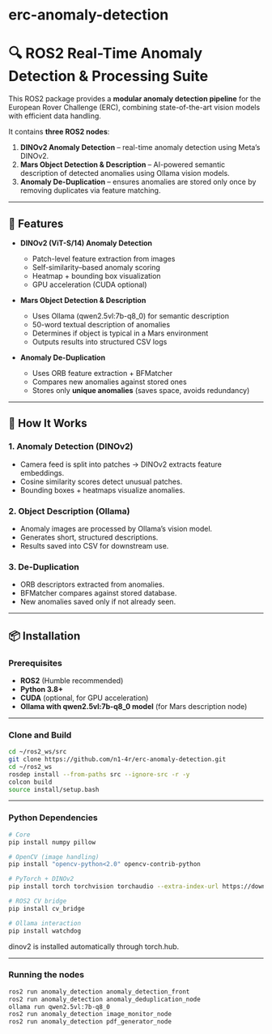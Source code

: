 # erc-anomaly-detection
# 🔍 ROS2 Real-Time Anomaly Detection & Processing Suite

This ROS2 package provides a **modular anomaly detection pipeline** for the European Rover Challenge (ERC), combining state-of-the-art vision models with efficient data handling.  

It contains **three ROS2 nodes**:  
1. **DINOv2 Anomaly Detection** – real-time anomaly detection using Meta’s DINOv2.  
2. **Mars Object Detection & Description** – AI-powered semantic description of detected anomalies using Ollama vision models.  
3. **Anomaly De-Duplication** – ensures anomalies are stored only once by removing duplicates via feature matching.  

---

## 🚀 Features

- **DINOv2 (ViT-S/14) Anomaly Detection**
  - Patch-level feature extraction from images  
  - Self-similarity–based anomaly scoring  
  - Heatmap + bounding box visualization  
  - GPU acceleration (CUDA optional)  

- **Mars Object Detection & Description**
  - Uses Ollama (qwen2.5vl:7b-q8_0) for semantic description  
  - 50-word textual description of anomalies  
  - Determines if object is typical in a Mars environment  
  - Outputs results into structured CSV logs  

- **Anomaly De-Duplication**
  - Uses ORB feature extraction + BFMatcher  
  - Compares new anomalies against stored ones  
  - Stores only **unique anomalies** (saves space, avoids redundancy)  

---

## 🧠 How It Works

### 1. Anomaly Detection (DINOv2)
- Camera feed is split into patches → DINOv2 extracts feature embeddings.  
- Cosine similarity scores detect unusual patches.  
- Bounding boxes + heatmaps visualize anomalies.  

### 2. Object Description (Ollama)
- Anomaly images are processed by Ollama’s vision model.  
- Generates short, structured descriptions.  
- Results saved into CSV for downstream use.  

### 3. De-Duplication
- ORB descriptors extracted from anomalies.  
- BFMatcher compares against stored database.  
- New anomalies saved only if not already seen.  

---

## 📦 Installation

### Prerequisites
- **ROS2** (Humble recommended)  
- **Python 3.8+**  
- **CUDA** (optional, for GPU acceleration)  
- **Ollama with qwen2.5vl:7b-q8_0 model** (for Mars description node)  

---

### Clone and Build
```bash
cd ~/ros2_ws/src
git clone https://github.com/n1-4r/erc-anomaly-detection.git
cd ~/ros2_ws
rosdep install --from-paths src --ignore-src -r -y
colcon build
source install/setup.bash
```

---

### Python Dependencies
```bash
# Core
pip install numpy pillow

# OpenCV (image handling)
pip install "opencv-python<2.0" opencv-contrib-python

# PyTorch + DINOv2
pip install torch torchvision torchaudio --extra-index-url https://download.pytorch.org/whl/cu121

# ROS2 CV bridge
pip install cv_bridge

# Ollama interaction
pip install watchdog
```
dinov2 is installed automatically through torch.hub.

---

### Running the nodes

```bash
ros2 run anomaly_detection anomaly_detection_front
ros2 run anomaly_detection anomaly_deduplication_node
ollama run qwen2.5vl:7b-q8_0
ros2 run anomaly_detection image_monitor_node
ros2 run anomaly_detection pdf_generator_node
